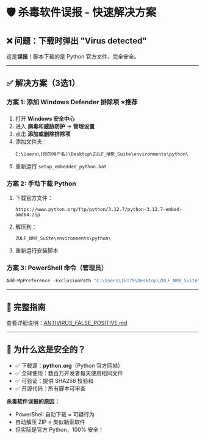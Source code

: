 # 🛡️ 杀毒软件误报 - 快速解决方案

## ❌ 问题：下载时弹出 "Virus detected"

这是**误报**！脚本下载的是 Python 官方文件，完全安全。

---

## ✅ 解决方案（3选1）

### 方案 1: 添加 Windows Defender 排除项 ⭐推荐

1. 打开 **Windows 安全中心**
2. 进入 **病毒和威胁防护** → **管理设置**
3. 点击 **添加或删除排除项**
4. 添加文件夹：
   ```
   C:\Users\[你的用户名]\Desktop\ZULF_NMR_Suite\environments\python\
   ```
5. 重新运行 `setup_embedded_python.bat`

### 方案 2: 手动下载 Python

1. 下载官方文件：
   ```
   https://www.python.org/ftp/python/3.12.7/python-3.12.7-embed-amd64.zip
   ```

2. 解压到：
   ```
   ZULF_NMR_Suite\environments\python\
   ```

3. 重新运行安装脚本

### 方案 3: PowerShell 命令（管理员）

```powershell
Add-MpPreference -ExclusionPath "C:\Users\16179\Desktop\ZULF_NMR_Suite\environments\python\"
```

---

## 📖 完整指南

查看详细说明：[ANTIVIRUS_FALSE_POSITIVE.md](ANTIVIRUS_FALSE_POSITIVE.md)

---

## 🔐 为什么这是安全的？

- ✅ 下载源：**python.org**（Python 官方网站）
- ✅ 全球使用：数百万开发者每天使用相同文件
- ✅ 可验证：提供 SHA256 校验和
- ✅ 开源代码：所有脚本可审查

**杀毒软件误报的原因：**
- PowerShell 自动下载 = 可疑行为
- 自动解压 ZIP = 类似勒索软件
- 但实际是官方 Python，100% 安全！
